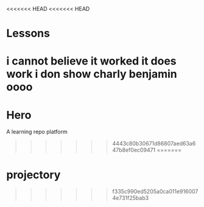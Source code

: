 <<<<<<< HEAD
<<<<<<< HEAD
# Lessons
i cannot believe it worked
it does work
i don show
charly
benjamin oooo
=======
# Hero
A learning repo platform
>>>>>>> 4443c80b30671d86807aed63a647b8ef0ec09471
=======
# projectory
>>>>>>> f335c990ed5205a0ca011e9160074e731f25bab3
